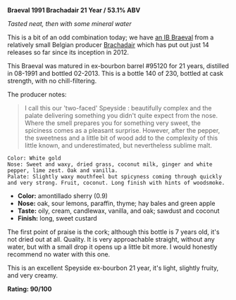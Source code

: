 **Braeval 1991 Brachadair 21 Year / 53.1% ABV**

*Tasted neat, then with some mineral water*

This is a bit of an odd combination today; we have [an IB Braeval](https://www.whiskybase.com/whiskies/bottler/77720/brachadair) from a relatively small Belgian producer [Brachadair](https://www.brachadair.com/) which has put out just 14 releases so far since its inception in 2012. 

This Braeval was matured in ex-bourbon barrel #95120 for 21 years, distilled in 08-1991 and bottled 02-2013.  This is a bottle 140 of 230, bottled at cask strength, with no chill-filtering.

The producer notes:

>  I call this our 'two-faced' Speyside : beautifully complex and the palate delivering something you didn't quite expect from the nose. Where the smell prepares you for something very sweet, the spiciness comes as a pleasant surprise. However, after the pepper, the sweetness and a little bit of wood add to the complexity of this little known, and underestimated, but nevertheless sublime malt.
   
    Color: White gold
    Nose: Sweet and waxy, dried grass, coconut milk, ginger and white pepper, lime zest. Oak and vanilla.
    Palate: Slightly waxy mouthfeel but spicyness coming through quickly and very strong. Fruit, coconut. Long finish with hints of woodsmoke. 

* **Color:** amontillado sherry (0.9)
* **Nose:** oak, sour lemons, paraffin, thyme; hay bales and green apple
* **Taste:** oily, cream, candlewax, vanilla, and oak; sawdust and coconut
* **Finish:** long, sweet custard

The first point of praise is the cork; although this bottle is 7 years old, it's not dried out at all.  Quality.  It is very approachable straight, without any water, but with a small drop it opens up a little bit more.  I would honestly recommend no water with this one.

This is an excellent Speyside ex-bourbon 21 year, it's light, slightly fruity, and very creamy. 

**Rating: 90/100**